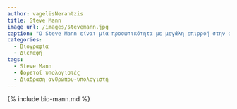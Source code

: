 ```yaml
---
author: vagelisNerantzis
title: Steve Mann
image_url: /images/stevemann.jpg
caption: "Ο Steve Mann είναι μία προσωπικότητα με μεγάλη επιρροή στην ανάπτυξη των φορετών υπολογιστών."
categories:
  - Βιογραφία
  - Διεπαφή
tags:
  - Steve Mann
  - Φορετοί υπολογιστές
  - Διάδραση ανθρώπου-υπολογιστή
---
```


{% include bio-mann.md %}
